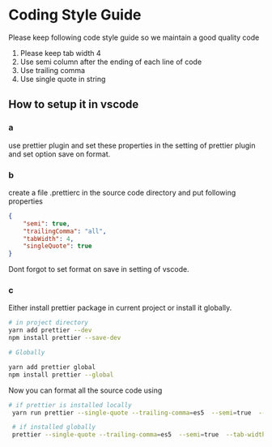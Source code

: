# Coding Style Guide

Please keep following code style guide so we maintain a good quality code

1. Please keep tab width 4
2. Use semi column after the ending of each line of code
3. Use trailing comma
4. Use single quote in string

## How to setup it in vscode

### a

use prettier plugin and set these properties in the setting of prettier plugin and set option save on format.

### b

create a file .prettierc in the source code directory and put following properties

```json
{
    "semi": true,
    "trailingComma": "all",
    "tabWidth": 4,
    "singleQuote": true
}
```

Dont forgot to set format on save in setting of vscode.

### c

Either install prettier package in current project or install it globally.

```bash
# in project directory
yarn add prettier --dev
npm install prettier --save-dev

# Globally

yarn add prettier global
npm install prettier --global

```

Now you can format all the source code using

```bash
# if prettier is installed locally
 yarn run prettier --single-quote --trailing-comma=es5  --semi=true  --tab-width=4 --write "src/**/*.js"

 # if installed globally
 prettier --single-quote --trailing-comma=es5  --semi=true  --tab-width=4 --write "src/**/*.js"

```
